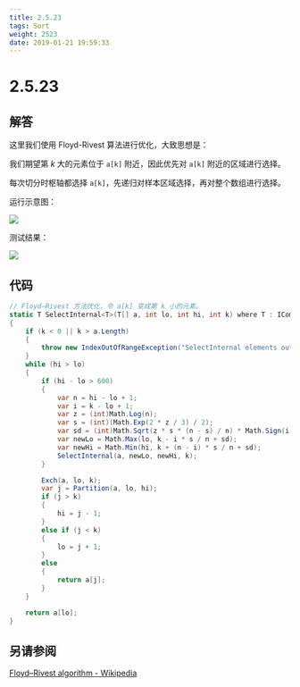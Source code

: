 ```yaml
---
title: 2.5.23
tags: Sort
weight: 2523
date: 2019-01-21 19:59:33
---
```


# 2.5.23


## 解答

这里我们使用 Floyd-Rivest 算法进行优化，大致思想是：

我们期望第 $k$ 大的元素位于 `a[k]` 附近，因此优先对 `a[k]` 附近的区域进行选择。

每次切分时枢轴都选择 `a[k]`，先递归对样本区域选择，再对整个数组进行选择。

运行示意图：

![](/resources/2-5-23/1.gif)

测试结果：

![](/resources/2-5-23/2.png)

## 代码

```csharp
// Floyd–Rivest 方法优化，令 a[k] 变成第 k 小的元素。
static T SelectInternal<T>(T[] a, int lo, int hi, int k) where T : IComparable<T>
{
    if (k < 0 || k > a.Length)
    {
        throw new IndexOutOfRangeException("SelectInternal elements out of bounds");
    }
    while (hi > lo)
    {
        if (hi - lo > 600)
        {
            var n = hi - lo + 1;
            var i = k - lo + 1;
            var z = (int)Math.Log(n);
            var s = (int)(Math.Exp(2 * z / 3) / 2);
            var sd = (int)Math.Sqrt(z * s * (n - s) / n) * Math.Sign(i - n / 2) / 2;
            var newLo = Math.Max(lo, k - i * s / n + sd);
            var newHi = Math.Min(hi, k + (n - i) * s / n + sd);
            SelectInternal(a, newLo, newHi, k);
        }

        Exch(a, lo, k);
        var j = Partition(a, lo, hi);
        if (j > k)
        {
            hi = j - 1;
        }
        else if (j < k)
        {
            lo = j + 1;
        }
        else
        {
            return a[j];
        }
    }

    return a[lo];
}
```

## 另请参阅

[Floyd–Rivest algorithm - Wikipedia](https://en.wikipedia.org/wiki/Floyd–Rivest_algorithm)

